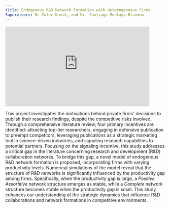 ```yaml
---
title: Endogenous R&D Network Formation with Heterogeneous Firms
Supervisors: Dr Zafer Kanik, and Dr. Santiago Montaya-Blandon
---
```


<html>
   <iframe src="https://heydari-msadra.github.io/files//HHHLLL-SocialWelfare.html" title="Pairwise Stable Structures" width="90%" height="250" style="border:none;" ></iframe> 
</html>


This project investigates the motivations behind private firms' decisions to publish their research findings, despite the competitive risks involved. Through a comprehensive literature review, four primary incentives are identified: attracting top-tier researchers, engaging in defensive publication to preempt competitors, leveraging publications as a strategic marketing tool in science-driven industries, and signaling research capabilities to potential partners. 
Focusing on the signaling incentive, this study addresses a critical gap in the literature concerning research and development (R\&D) collaboration networks. To bridge this gap, a novel model of endogenous R\&D network formation is proposed, incorporating firms with varying productivity levels. Numerical simulations of the model reveal that the structure of R\&D networks is significantly influenced by the productivity gap among firms. Specifically, when the productivity gap is large, a _Positive Assortitive_ network structure emerges as stable, while a _Complete_ network structure becomes stable when the productivity gap is small. This study enhances our understanding of the strategic dynamics that influence R\&D collaborations and network formations in competitive environments.
